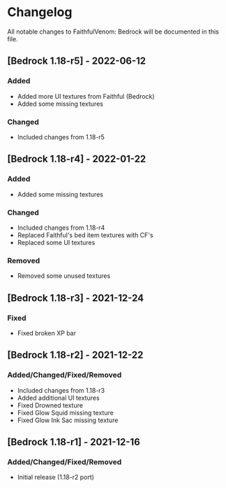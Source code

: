 # Changelog
All notable changes to FaithfulVenom: Bedrock will be documented in this file.

## [Bedrock 1.18-r5] - 2022-06-12
### Added
- Added more UI textures from Faithful (Bedrock)
- Added some missing textures

### Changed
- Included changes from 1.18-r5

## [Bedrock 1.18-r4] - 2022-01-22
### Added
- Added some missing textures

### Changed
- Included changes from 1.18-r4
- Replaced Faithful's bed item textures with CF's
- Replaced some UI textures

### Removed
- Removed some unused textures

## [Bedrock 1.18-r3] - 2021-12-24
### Fixed
- Fixed broken XP bar

## [Bedrock 1.18-r2] - 2021-12-22
### Added/Changed/Fixed/Removed
- Included changes from 1.18-r3
- Added additional UI textures
- Fixed Drowned texture
- Fixed Glow Squid missing texture
- Fixed Glow Ink Sac missing texture

## [Bedrock 1.18-r1] - 2021-12-16
### Added/Changed/Fixed/Removed
- Initial release (1.18-r2 port)

